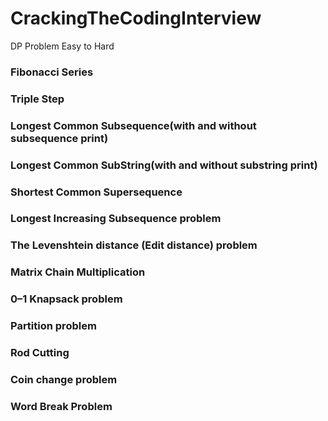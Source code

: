# CrackingTheCodingInterview

DP Problem Easy to Hard

### Fibonacci Series
### Triple Step
### Longest Common Subsequence(with and without subsequence print)
### Longest Common SubString(with and without substring print)
### Shortest Common Supersequence
### Longest Increasing Subsequence problem
### The Levenshtein distance (Edit distance) problem
### Matrix Chain Multiplication
### 0–1 Knapsack problem
### Partition problem
### Rod Cutting
### Coin change problem
### Word Break Problem
